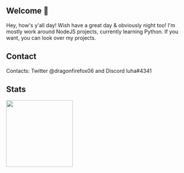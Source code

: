 ## Welcome :wave:

Hey, how's y'all day! Wish have a great day & obviously night too! I'm mostly work around NodeJS projects, currently learning Python. If you want, you can look over my projects.

## Contact

Contacts: Twitter @dragonfirefox06 and Discord luha#4341


## Stats

<p align="left">
<a href="https://github.com/dragonfirefox">
<img height="180em" src="https://github-readme-stats-eight-theta.vercel.app/api?username=dragonfirefox&show_icons=true&theme=dracula&include_all_commits=true&count_private=true"/>
</a>
</p>
